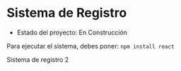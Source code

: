 <h1> Sistema de Registro </h1>

- Estado del proyecto: En Construcción

Para ejecutar el sistema, debes poner:
````npm install react````

Sistema de registro 2
